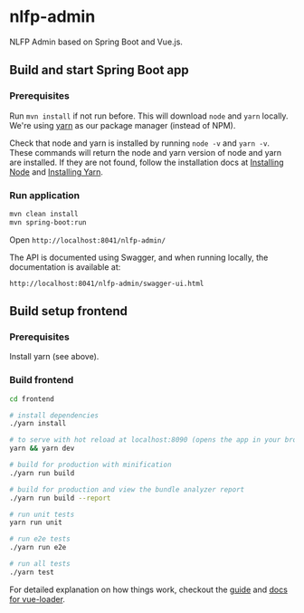 # nlfp-admin

NLFP Admin based on Spring Boot and Vue.js.

## Build and start Spring Boot app

### Prerequisites

Run `mvn install` if not run before. This will download `node`  and `yarn` locally.
We're using [yarn](https://yarnpkg.com/lang/en/) as our package manager (instead of NPM).

Check that node and yarn is installed by running `node -v` and `yarn -v`. These commands will return the node and yarn version of node and yarn are installed. 
If they are not found, follow the installation docs at [Installing Node](https://nodejs.org/en/download/) and [Installing Yarn](https://yarnpkg.com/lang/en/docs/install/).

### Run application
```bash
mvn clean install
mvn spring-boot:run
``` 

Open `http://localhost:8041/nlfp-admin/`

The API is documented using Swagger, and when running locally, the documentation is available at:

	http://localhost:8041/nlfp-admin/swagger-ui.html

## Build setup frontend

### Prerequisites
Install yarn (see above).


### Build frontend
``` bash
cd frontend

# install dependencies
./yarn install

# to serve with hot reload at localhost:8090 (opens the app in your browser automatically)
yarn && yarn dev

# build for production with minification
./yarn run build

# build for production and view the bundle analyzer report
./yarn run build --report

# run unit tests
yarn run unit

# run e2e tests
./yarn run e2e

# run all tests
./yarn test
```

For detailed explanation on how things work, checkout the [guide](http://vuejs-templates.github.io/webpack/) and [docs for vue-loader](http://vuejs.github.io/vue-loader).
	


